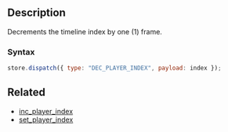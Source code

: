 ## Description

Decrements the timeline index by one (1) frame.

### Syntax

```javascript
store.dispatch({ type: "DEC_PLAYER_INDEX", payload: index });
```

## Related

- [inc_player_index](./inc_player_index.md)
- [set_player_index](./set_flag_index.md)
